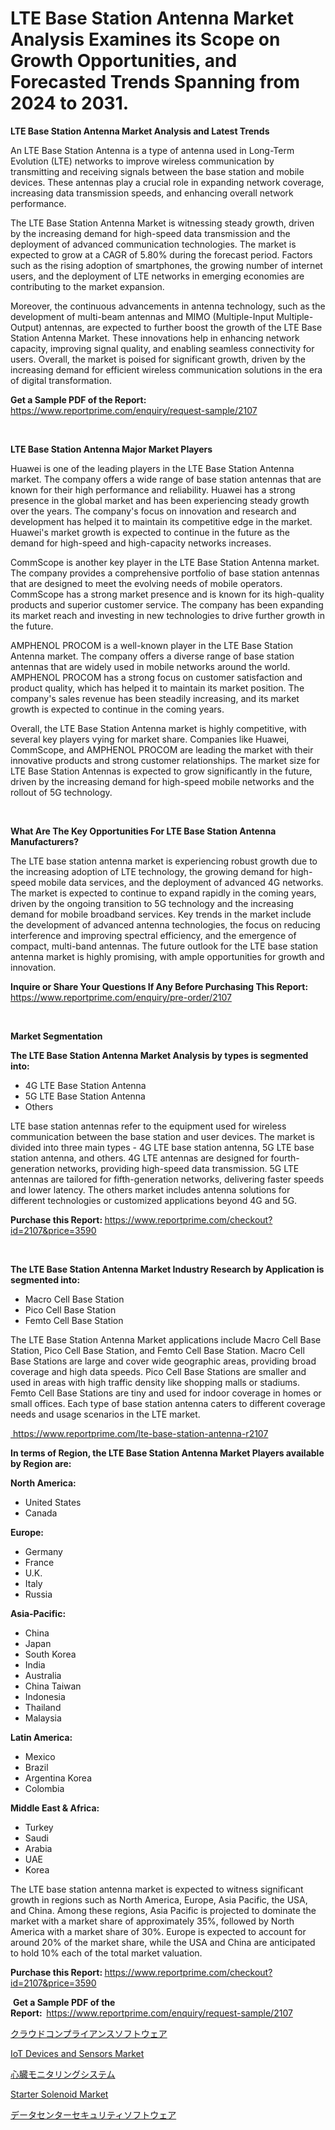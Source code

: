 <p><h1>LTE Base Station Antenna Market Analysis Examines its Scope on Growth Opportunities, and Forecasted Trends Spanning from 2024 to 2031.</h1></p><p><strong>LTE Base Station Antenna Market Analysis and Latest Trends</strong></p>
<p><p>An LTE Base Station Antenna is a type of antenna used in Long-Term Evolution (LTE) networks to improve wireless communication by transmitting and receiving signals between the base station and mobile devices. These antennas play a crucial role in expanding network coverage, increasing data transmission speeds, and enhancing overall network performance.</p><p>The LTE Base Station Antenna Market is witnessing steady growth, driven by the increasing demand for high-speed data transmission and the deployment of advanced communication technologies. The market is expected to grow at a CAGR of 5.80% during the forecast period. Factors such as the rising adoption of smartphones, the growing number of internet users, and the deployment of LTE networks in emerging economies are contributing to the market expansion.</p><p>Moreover, the continuous advancements in antenna technology, such as the development of multi-beam antennas and MIMO (Multiple-Input Multiple-Output) antennas, are expected to further boost the growth of the LTE Base Station Antenna Market. These innovations help in enhancing network capacity, improving signal quality, and enabling seamless connectivity for users. Overall, the market is poised for significant growth, driven by the increasing demand for efficient wireless communication solutions in the era of digital transformation.</p></p>
<p><strong>Get a Sample PDF of the Report:&nbsp;</strong> <a href="https://www.reportprime.com/enquiry/request-sample/2107">https://www.reportprime.com/enquiry/request-sample/2107</a></p>
<p>&nbsp;</p>
<p><strong>LTE Base Station Antenna Major Market Players</strong></p>
<p><p>Huawei is one of the leading players in the LTE Base Station Antenna market. The company offers a wide range of base station antennas that are known for their high performance and reliability. Huawei has a strong presence in the global market and has been experiencing steady growth over the years. The company's focus on innovation and research and development has helped it to maintain its competitive edge in the market. Huawei's market growth is expected to continue in the future as the demand for high-speed and high-capacity networks increases.</p><p>CommScope is another key player in the LTE Base Station Antenna market. The company provides a comprehensive portfolio of base station antennas that are designed to meet the evolving needs of mobile operators. CommScope has a strong market presence and is known for its high-quality products and superior customer service. The company has been expanding its market reach and investing in new technologies to drive further growth in the future.</p><p>AMPHENOL PROCOM is a well-known player in the LTE Base Station Antenna market. The company offers a diverse range of base station antennas that are widely used in mobile networks around the world. AMPHENOL PROCOM has a strong focus on customer satisfaction and product quality, which has helped it to maintain its market position. The company's sales revenue has been steadily increasing, and its market growth is expected to continue in the coming years.</p><p>Overall, the LTE Base Station Antenna market is highly competitive, with several key players vying for market share. Companies like Huawei, CommScope, and AMPHENOL PROCOM are leading the market with their innovative products and strong customer relationships. The market size for LTE Base Station Antennas is expected to grow significantly in the future, driven by the increasing demand for high-speed mobile networks and the rollout of 5G technology.</p></p>
<p>&nbsp;</p>
<p><strong>What Are The Key Opportunities For LTE Base Station Antenna Manufacturers?</strong></p>
<p><p>The LTE base station antenna market is experiencing robust growth due to the increasing adoption of LTE technology, the growing demand for high-speed mobile data services, and the deployment of advanced 4G networks. The market is expected to continue to expand rapidly in the coming years, driven by the ongoing transition to 5G technology and the increasing demand for mobile broadband services. Key trends in the market include the development of advanced antenna technologies, the focus on reducing interference and improving spectral efficiency, and the emergence of compact, multi-band antennas. The future outlook for the LTE base station antenna market is highly promising, with ample opportunities for growth and innovation.</p></p>
<p><strong>Inquire or Share Your Questions If Any Before Purchasing This Report:</strong> <a href="https://www.reportprime.com/enquiry/pre-order/2107">https://www.reportprime.com/enquiry/pre-order/2107</a></p>
<p>&nbsp;</p>
<p><strong>Market Segmentation</strong></p>
<p><strong>The LTE Base Station Antenna Market Analysis by types is segmented into:</strong></p>
<p><ul><li>4G LTE Base Station Antenna</li><li>5G LTE Base Station Antenna</li><li>Others</li></ul></p>
<p><p>LTE base station antennas refer to the equipment used for wireless communication between the base station and user devices. The market is divided into three main types - 4G LTE base station antenna, 5G LTE base station antenna, and others. 4G LTE antennas are designed for fourth-generation networks, providing high-speed data transmission. 5G LTE antennas are tailored for fifth-generation networks, delivering faster speeds and lower latency. The others market includes antenna solutions for different technologies or customized applications beyond 4G and 5G.</p></p>
<p><strong>Purchase this Report:&nbsp;</strong><a href="https://www.reportprime.com/checkout?id=2107&price=3590">https://www.reportprime.com/checkout?id=2107&price=3590</a></p>
<p>&nbsp;</p>
<p><strong>The LTE Base Station Antenna Market Industry Research by Application is segmented into:</strong></p>
<p><ul><li>Macro Cell Base Station</li><li>Pico Cell Base Station</li><li>Femto Cell Base Station</li></ul></p>
<p><p>The LTE Base Station Antenna Market applications include Macro Cell Base Station, Pico Cell Base Station, and Femto Cell Base Station. Macro Cell Base Stations are large and cover wide geographic areas, providing broad coverage and high data speeds. Pico Cell Base Stations are smaller and used in areas with high traffic density like shopping malls or stadiums. Femto Cell Base Stations are tiny and used for indoor coverage in homes or small offices. Each type of base station antenna caters to different coverage needs and usage scenarios in the LTE market.</p></p>
<p><a href="https://www.reportprime.com/lte-base-station-antenna-r2107">&nbsp;https://www.reportprime.com/lte-base-station-antenna-r2107</a></p>
<p><strong>In terms of Region, the LTE Base Station Antenna Market Players available by Region are:</strong></p>
<p>
    <p> <strong> North America: </strong>
        <ul>
            <li>United States</li>
            <li>Canada</li>
        </ul>
        </p> 
    <p> <strong> Europe: </strong>
        <ul>
            <li>Germany</li>
            <li>France</li>
            <li>U.K.</li>
            <li>Italy</li>
            <li>Russia</li>
        </ul>
        </p> 
    <p> <strong> Asia-Pacific: </strong>
        <ul>
            <li>China</li>
            <li>Japan</li>
            <li>South Korea</li>
            <li>India</li>
            <li>Australia</li>
            <li>China Taiwan</li>
            <li>Indonesia</li>
            <li>Thailand</li>
            <li>Malaysia</li>
        </ul>
        </p> 
    <p> <strong> Latin America: </strong>
        <ul>
            <li>Mexico</li>
            <li>Brazil</li>
            <li>Argentina Korea</li>
            <li>Colombia</li>
        </ul>
        </p> 
    <p> <strong> Middle East & Africa: </strong>
        <ul>
            <li>Turkey</li>
            <li>Saudi</li>
            <li>Arabia</li>
            <li>UAE</li>
            <li>Korea</li>
        </ul>
    </p>
    </p>
<p><p>The LTE base station antenna market is expected to witness significant growth in regions such as North America, Europe, Asia Pacific, the USA, and China. Among these regions, Asia Pacific is projected to dominate the market with a market share of approximately 35%, followed by North America with a market share of 30%. Europe is expected to account for around 20% of the market share, while the USA and China are anticipated to hold 10% each of the total market valuation.</p></p>
<p><strong>Purchase this Report: </strong><a href="https://www.reportprime.com/checkout?id=2107&price=3590">https://www.reportprime.com/checkout?id=2107&price=3590</a></p>
<p>&nbsp;<strong>Get a Sample PDF of the Report:&nbsp;&nbsp;</strong><a href="https://www.reportprime.com/enquiry/request-sample/2107">https://www.reportprime.com/enquiry/request-sample/2107</a></p>
<p><strong></strong></p>
<p><p><a href="https://github.com/decker5351/Market-Research-Report-List-1/blob/main/267498371985.md">クラウドコンプライアンスソフトウェア</a></p><p><a href="https://github.com/MaraKoelpin2023/Market-Research-Report-List-1/blob/main/iot-devices-and-sensors-market.md">IoT Devices and Sensors Market</a></p><p><a href="https://medium.com/@lewisbechtelar1964/%E5%BF%83%E8%87%93%E3%83%A2%E3%83%8B%E3%82%BF%E3%83%AA%E3%83%B3%E3%82%B0%E3%82%B7%E3%82%B9%E3%83%86%E3%83%A0%E5%B8%82%E5%A0%B4%E3%81%AE%E5%88%86%E6%9E%90-%E3%81%9D%E3%81%AE%E5%B9%B4%E9%96%93%E6%88%90%E9%95%B7%E7%8E%87-cagr-%E5%B8%82%E5%A0%B4%E3%82%BB%E3%82%B0%E3%83%A1%E3%83%B3%E3%83%86%E3%83%BC%E3%82%B7%E3%83%A7%E3%83%B3%E3%81%8A%E3%82%88%E3%81%B3%E4%B8%96%E7%95%8C%E7%9A%84%E3%81%AA%E6%A5%AD%E7%95%8C%E6%A6%82%E8%A6%81-7d01aa11ecc4">心臓モニタリングシステム</a></p><p><a href="https://github.com/maudAbbott7/Market-Research-Report-List-1/blob/main/starter-solenoid-market.md">Starter Solenoid Market</a></p><p><a href="https://github.com/KaydenJohns1964/Market-Research-Report-List-1/blob/main/376954071984.md">データセンターセキュリティソフトウェア</a></p></p>